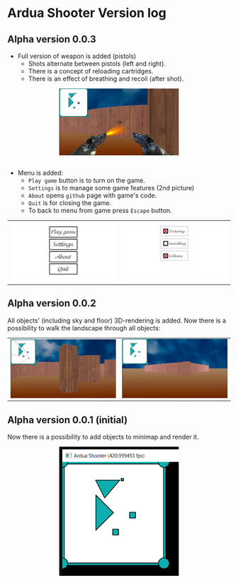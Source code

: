 # Ardua Shooter Version log

## Alpha version 0.0.3
* Full version of weapon is added (pistols)
    * Shots alternate between pistols (left and right).
    * There is a concept of reloading cartridges.
    * There is an effect of breathing and recoil (after shot).

 <center>
    <table>
        <img src="README data//v_0.0.3_1.png" alt="pistols" width="270"/>
    </table>
</center>

* Menu is added:
    * `Play game` button is to turn on the game.
    * `Settings` is to manage some game features (2nd picture)
    * `About` opens `github` page with game's code.
    * `Quit` is for closing the game.
    * To back to menu from game press `Escape` button.
<table>
    <tr>
        <td> <img src="README data//v_0.0.3_2.png" alt="menu" width="450"/> </td>
        <td> <img src="README data//v_0.0.3_3.png" alt="settings" width="450"/> </td>
    </tr>
</table>

## Alpha version 0.0.2

All objects' (including sky and floor) 3D-rendering is added. Now there is a possibility to walk the landscape through all objects:

<table>
    <tr>
        <td> <img src="README data//v_0.0.2_1.png" alt="map rendering 1" width="450"/> </td>
        <td> <img src="README data//v_0.0.2_2.png" alt="map rendering 2" width="450"/> </td>
    </tr>
</table>

## Alpha version 0.0.1 (initial)

Now there is a possibility to add objects to minimap and render it.
<center>
    <table>
        <img src="README data//v_0.0.1_1.png" alt="minimap" width="270"/>
    </table>
</center>